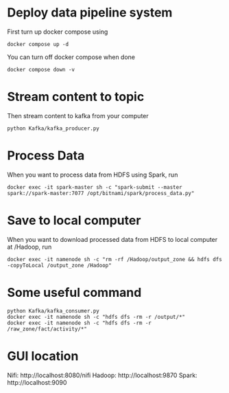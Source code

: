 # Deploy data pipeline system

First turn up docker compose using

```
docker compose up -d
```

You can turn off docker compose when done

```
docker compose down -v
```

# Stream content to topic

Then stream content to kafka from your computer

```
python Kafka/kafka_producer.py
```

# Process Data

When you want to process data from HDFS using Spark, run

```
docker exec -it spark-master sh -c "spark-submit --master spark://spark-master:7077 /opt/bitnami/spark/process_data.py"
```

# Save to local computer

When you want to download processed data from HDFS to local computer at /Hadoop, run

```
docker exec -it namenode sh -c "rm -rf /Hadoop/output_zone && hdfs dfs -copyToLocal /output_zone /Hadoop"

```

# Some useful command

```
python Kafka/kafka_consumer.py
docker exec -it namenode sh -c "hdfs dfs -rm -r /output/*"
docker exec -it namenode sh -c "hdfs dfs -rm -r /raw_zone/fact/activity/*"
```

# GUI location

Nifi: http://localhost:8080/nifi
Hadoop: http://localhost:9870
Spark: http://localhost:9090
